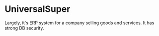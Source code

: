# UniversalSuper
Largely, it's ERP system for a company selling goods and services. It has strong DB security.
